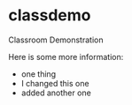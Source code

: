 # classdemo
Classroom Demonstration

Here is some more information:
- one thing
- I changed this one
- added another one

